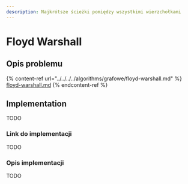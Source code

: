 ```yaml
---
description: Najkrótsze ścieżki pomiędzy wszystkimi wierzchołkami
---
```


# Floyd Warshall

## Opis problemu

{% content-ref url="../../../../algorithms/grafowe/floyd-warshall.md" %}
[floyd-warshall.md](../../../../algorithms/grafowe/floyd-warshall.md)
{% endcontent-ref %}

## Implementation

TODO

### Link do implementacji

TODO

### Opis implementacji

TODO
